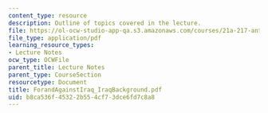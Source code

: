 ```yaml
---
content_type: resource
description: Outline of topics covered in the lecture.
file: https://ol-ocw-studio-app-qa.s3.amazonaws.com/courses/21a-217-anthropology-of-war-and-peace-fall-2004/b8ca536f45322b554cf73dce6fd7c8a8_ForandAgainstIraq_IraqBackground.pdf
file_type: application/pdf
learning_resource_types:
- Lecture Notes
ocw_type: OCWFile
parent_title: Lecture Notes
parent_type: CourseSection
resourcetype: Document
title: ForandAgainstIraq_IraqBackground.pdf
uid: b8ca536f-4532-2b55-4cf7-3dce6fd7c8a8
---
```

